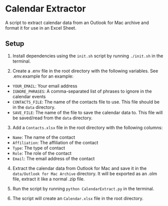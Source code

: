 # Calendar Extractor

A script to extract calendar data from an Outlook for Mac archive and format it for use in an Excel Sheet. 

## Setup

1. Install dependencies using the `init.sh` script by running `./init.sh` in the terminal. 

2. Create a .env file in the root directory with the following variables. See .env.example for an example:

- `YOUR_EMAIL`: Your email address
- `IGNORE_PHRASES`: A comma-separated list of phrases to ignore in the calendar events
- `CONTACTS_FILE`: The name of the contacts file to use. This file should be in the `data` directory.
- `SAVE_FILE`: The name of the file to save the calendar data to. This file will be saved/read from the `data` directory.

3. Add a `Contacts.xlsx` file in the root directory with the following columns:

- `Name`: The name of the contact
- `Affiliation`: The affiliation of the contact
- `Type`: The type of contact
- `Role`: The role of the contact 
- `Email`: The email address of the contact

4. Extract the calendar data from Outlook for Mac and save it in the `data/Outlook for Mac Archive` directory. It will be exported as an .olm file, extract it like a normal .zip file. 

5. Run the script by running `python CalendarExtract.py` in the terminal. 

6. The script will create an `Calendar.xlsx` file in the root directory. 